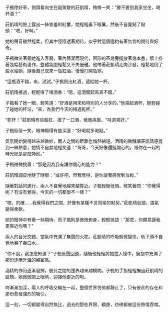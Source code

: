 子楓停好車，側頭看向坐在副駕駛的莊凱晴，微微一笑：“要不要到我家坐坐，喝杯酒？”

莊凱晴的臉上露出一絲害羞的紅暈，她輕輕垂下眼簾，然後不自覺點了點頭：“嗯，好啊。”

她的聲音雖然輕柔，但其中隱隱透著期待，似乎對這個邀約有著無言的期待與好奇。

子楓微笑著領她進入客廳，室內簡潔而現代，圓形的茶幾旁擺放著幾本書，牆上掛著幾幅藝術畫作，整體氛圍輕鬆又不失優雅。他帶著莊凱晴走向沙發，輕鬆地倒了些水給她，隨後自己取來一瓶紅酒，慢慢打開瓶塞。

“這瓶酒不錯，來，試試。”子楓倒出紅酒，遞給她一杯。

莊凱晴接過，輕輕嗅了嗅酒香：“嗯，這酒聞起來真不錯。”

子楓看了她一眼，輕笑道：“好酒是用來和特別的人分享的。”他端起酒杯，輕輕碰了碰她的杯沿，“來，為我們今天的相遇乾杯。”

“乾杯！”莊凱晴有些臉紅，抿了一口酒，微微挑眉，“味道真好。”

子楓低低一笑，眼神顯得有些深邃：“好喝就多喝點。”

氣氛開始變得越來越微妙，兩人之間的距離也悄然縮短。酒精的微醺讓莊凱晴感覺到一絲熱意，她情不自禁地輕笑道：“哥哥，今天好像還挺開心的，跟你在一起的時光總是那麼特別。”

子楓微微挑眉：“那是因為我有讓你開心的能力？”

莊凱晴調皮地瞇了瞇眼：“或許吧，但我覺得，是你讓我感覺到放鬆。”

隨著對話的進行，兩人不自覺地越來越靠近。子楓輕輕低頭，微笑著問：“你覺得呢？有沒有覺得，今天的一切都很不一樣？”

“嗯，的確……我覺得我們之間，好像有某種不言而喻的默契。”莊凱晴低語，語氣變得柔軟。

她的眼神中有著一絲期待，而子楓則是微微俯身，輕輕低語：“那麼，你願意讓我更靠近你嗎？”

兩人的目光交錯，空氣中充滿了無聲的火花。莊凱晴的呼吸輕微變快，低下頭不自覺地吞了吞口水。

“你不說，我怎麼知道？”子楓低聲回道，隨後他輕輕將她拉入懷中，擁抱中充滿了那份逐漸升溫的親密感。

酒精的作用逐漸發揮，彼此之間的邊界越來越模糊。子楓的手指輕輕撫過莊凱晴的臉頰，她微微閉上眼睛，迎接他更近的吻。

吻漸漸加深，兩人的呼吸交織在一起，整個世界仿佛都靜止了，只有彼此的存在和那份愈發強烈的吸引。

這一刻，一切都變得自然無比，過去的那些界限、顧慮，彷彿都被這份熱情吞噬。